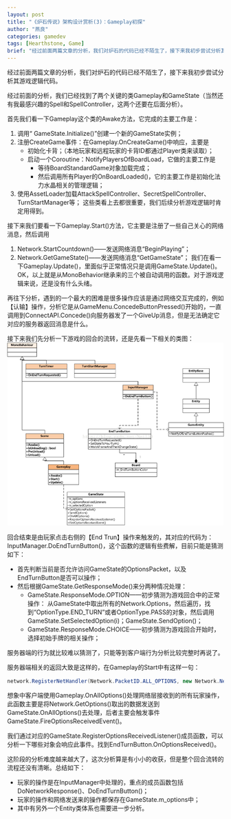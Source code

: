 ```yaml
---
layout: post
title: "《炉石传说》架构设计赏析(3)：Gameplay初探"
author: "燕良"
categories: gamedev
tags: [Hearthstone, Game]
brief: "经过前面两篇文章的分析，我们对炉石的代码已经不陌生了，接下来我初步尝试分析其游戏逻辑代码。"
---
```



经过前面两篇文章的分析，我们对炉石的代码已经不陌生了，接下来我初步尝试分析其游戏逻辑代码。  

经过前面的分析，我们已经找到了两个关键的类Gameplay和GameState（当然还有我最感兴趣的Spell和SpellController，这两个还要在后面分析）。  

首先我们看一下Gameplay这个类的Awake方法，它完成的主要工作是：

1. 调用“ GameState.Initialize()”创建一个新的GameState实例；
2. 注册CreateGame事件：在Gameplay.OnCreateGame()中响应，主要是
	* 初始化卡背；（本地玩家和远程玩家的卡背ID都通过Player类来读取）；
	* 启动一个Coroutine：NotifyPlayersOfBoardLoad，它做的主要工作是
		* 等待BoardStandardGame对象加载完成；
		* 然后调用所有Player的OnBoardLoaded()，它的主要工作是初始化法力水晶相关的管理逻辑；
3. 使用AssetLoader加载AttackSpellController、SecretSpellController、TurnStartManager等；
	这些类看上去都很重要，我们后续分析游戏逻辑时肯定用得到。
  	
接下来我们要看一下Gameplay.Start()方法，它主要是注册了一些自己关心的网络消息，然后调用
1. Network.StartCountdown()——发送网络消息“BeginPlaying”；
2. Network.GetGameState()——发送网络消息“GetGameState”；
我们在看一下Gameplay.Update()，里面似乎正常情况只是调用GameState.Update()。  
OK，以上就是从MonoBehavior继承来的三个被自动调用的函数。对于游戏逻辑来说，还是没有什么头绪。  

再往下分析，遇到的一个最大的困难是很多操作应该是通过网络交互完成的，例如【认输】操作，分析它是从GameMenu.ConcedeButtonPressed()开始的，一直调用到ConnectAPI.Concede()向服务器发了一个GiveUp消息，但是无法确定它对应的服务器返回消息是什么。  
  
接下来我们先分析一下游戏的回合的流转，还是先看一下相关的类图：  
![UML](/assets/img/hearthstone/uml_gameplay.png)    

回合结束是由玩家点击右侧的【End Trun】操作来触发的，其对应的代码为：InputManager.DoEndTurnButton()，这个函数的逻辑有些费解，目前只能是猜测如下：
* 首先判断当前是否允许访问GameState的OptionsPacket，以及EndTurnButton是否可以操作；
* 然后根据GameState.GetResponseMode()来分两种情况处理：
	* GameState.ResponseMode.OPTION——初步猜测为游戏回合中的正常操作：
	从GameState中取出所有的Network.Options，然后遍历，找到“OptionType.END_TURN”或者OptionType.PASS的对象，然后调用GameState.SetSelectedOption(i)；GameState.SendOption()；
	* GameState.ResponseMode.CHOICE——初步猜测为游戏回合开始时，选择初始手牌的相关操作；  
  
服务器端的行为就比较难以猜测了，只能等到客户端行为分析比较完整时再说了。  

服务器端相关的返回大致是这样的，在Gameplay的Start中有这样一句：

``` csharp
network.RegisterNetHandler(Network.PacketID.ALL_OPTIONS, new Network.NetHandler(this.OnAllOptions));
```
  
想象中客户端使用Gameplay.OnAllOptions()处理网络层接收到的所有玩家操作，此函数主要是将Network.GetOptions()取出的数据发送到GameState.OnAllOptions()去处理，后者主要会触发事件GameState.FireOptionsReceivedEvent()。  

我们通过对应的GameState.RegisterOptionsReceivedListener()成员函数，可以分析一下哪些对象会响应此事件。找到EndTurnButton.OnOptionsReceived()。

这阶段的分析难度越来越大了，这次分析算是有小小的收获，但是整个回合流转的流程还没有清晰。总结如下：
* 玩家的操作是在InputManager中处理的，重点的成员函数包括DoNetworkResponse()、DoEndTurnButton()；
* 玩家的操作和网络发送来的操作都保存在GameState.m_options中；
* 其中有另外一个Entity类体系也需要进一步分析。

